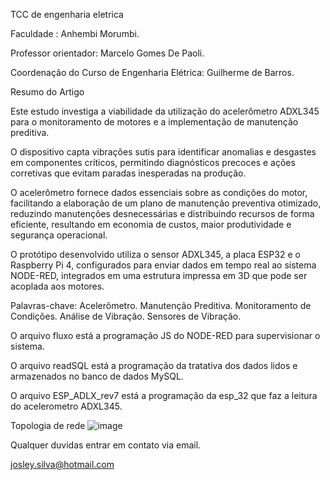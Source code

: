 TCC de engenharia eletrica

Faculdade : Anhembi Morumbi.

Professor orientador: Marcelo Gomes De Paoli.

Coordenação do Curso de Engenharia Elétrica: Guilherme de Barros.



Resumo do Artigo

Este estudo investiga a viabilidade da utilização do acelerômetro ADXL345 para o monitoramento de motores e a implementação de manutenção preditiva.

O dispositivo capta vibrações sutis para identificar anomalias e desgastes em componentes críticos, permitindo diagnósticos precoces e ações corretivas que evitam paradas inesperadas na produção.

O acelerômetro fornece dados essenciais sobre as condições do motor, facilitando a elaboração de um plano de manutenção preventiva otimizado, reduzindo manutenções desnecessárias e distribuindo recursos de forma eficiente, 
resultando em economia de custos, maior produtividade e segurança operacional. 

O protótipo desenvolvido utiliza o sensor ADXL345, a placa ESP32 e o Raspberry Pi 4, configurados para enviar dados em tempo real ao sistema NODE-RED, integrados em uma estrutura impressa em 3D que pode ser acoplada aos motores. 


Palavras-chave: Acelerômetro. Manutenção Preditiva. Monitoramento de Condições. Análise de Vibração. Sensores de Vibração.


O arquivo fluxo está a programação JS do NODE-RED para supervisionar o sistema.

O arquivo readSQL está a programação da tratativa dos dados lidos e armazenados no banco de dados MySQL.

O arquivo ESP_ADLX_rev7 está a programação da esp_32 que faz a leitura do acelerometro ADXL345.

Topologia de rede
![image](https://github.com/josleySilva/TCC---Engenharia-El-trica-Anhembi/assets/91391201/4da3cda9-94de-4ed8-b72c-4a104c68788b)


Qualquer duvidas entrar em contato via email.

josley.silva@hotmail.com


